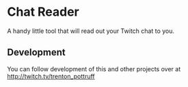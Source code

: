 # Chat Reader
A handy little tool that will read out your Twitch chat to you.

## Development
You can follow development of this and other projects over at http://twitch.tv/trenton_pottruff